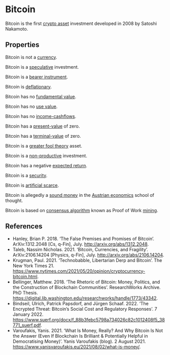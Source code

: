 # Bitcoin
Bitcoin is the first [crypto asset](cryptoasset.md) investment developed in 2008 by Satoshi Nakamoto.

## Properties

Bitcoin is not a [currency](currency.md).

Bitcoin is a [speculative](speculation.md) investment.

Bitcoin is a [bearer instrument](bearer-instrument.md).

Bitcoin is [deflationary](deflationary.md).

Bitcoin has no [fundamental value](fundamental-value.md).

Bitcoin has no [use value](use-value.md).

Bitcoin has no [income-cashflows](income-cashflows.md).

Bitcoin has a [present-value](present-value.md) of zero.

Bitcoin has a [terminal-value](terminal-value.md) of zero.

Bitcoin is a [greater fool theory](greater-fool-theory.md) asset.

Bitcoin is a [non-productive](productive-asset.md) investment.

Bitcoin has a negative [expected return](expected-return.md).

Bitcoin is a [security](security.md).

Bitcoin is [artificial scarce](artificial-scarcity.md).

Bitcoin is allegedly a [sound money](sound-money.md) in the [Austrian economics](austrian-economics.md) school of thought.

Bitcoin is based on [consensus algorithm](consensus-algorithm.md) known as Proof of Work [mining](mining.md).

## References
* Hanley, Brian P. 2018. ‘The False Premises and Promises of Bitcoin’. ArXiv:1312.2048 [Cs, q-Fin], July. http://arxiv.org/abs/1312.2048.
* Taleb, Nassim Nicholas. 2021. ‘Bitcoin, Currencies, and Fragility’. ArXiv:2106.14204 [Physics, q-Fin], July. http://arxiv.org/abs/2106.14204.
* Krugman, Paul. 2021. ‘Technobabble, Libertarian Derp and Bitcoin’. The New York Times 21. https://www.nytimes.com/2021/05/20/opinion/cryptocurrency-bitcoin.html.
* Bellinger, Matthew. 2018. ‘The Rhetoric of Bitcoin: Money, Politics, and the Construction of Blockchain Communities’. ResearchWorks Archive. PhD Thesis. https://digital.lib.washington.edu/researchworks/handle/1773/43342.
* Bindseil, Ulrich, Patrick Papsdorf, and Jürgen Schaaf. 2022. ‘The Encrypted Threat: Bitcoin’s Social Cost and Regulatory Responses’. 7 January 2022. https://www.suerf.org/docx/f_88b3febc5798a734026c82c1012408f5_38771_suerf.pdf.
* Varoufakis, Yanis. 2021. ‘What Is Money, Really? And Why Bitcoin Is Not the Answer (Even If Blockchain Is Brilliant & Potentially Helpful in Democratising Money)’. Yanis Varoufakis (blog). 2 August 2021. https://www.yanisvaroufakis.eu/2021/08/02/what-is-money/.
